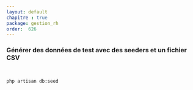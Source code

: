 ```yaml
---
layout: default
chapitre : true
package: gestion_rh
order:  626
---
```


### Générer des données de test avec des seeders et un fichier CSV


````bash


php artisan db:seed

````